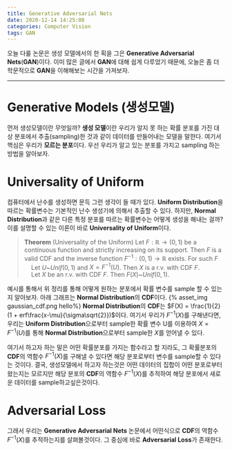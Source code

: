 ```yaml
---
title: Generative Adversarial Nets
date: 2020-12-14 14:25:08
categories: Computer Vision
tags: GAN
---
```


오늘 다룰 논문은 생성 모델에서의 한 획을 그은 **Generative Adversarial Nets**(**GAN**)이다. 이미 많은 글에서 **GAN**에 대해 쉽게 다루었기 때문에, 오늘은 좀 더 학문적으로 **GAN**을 이해해보는 시간을 가져보자.
<!--more-->

****

Generative Models (생성모델)
==
먼저 생성모델이란 무엇일까? **생성 모델**이란 우리가 알지 못 하는 확률 분포를 가진 대상 분포에서 추출(sampling)한 것과 같이 데이터를 만들어내는 모델을 말한다. 여기서 핵심은 우리가 **모르는 분포**이다. 우선 우리가 알고 있는 분포를 가지고 sampling 하는 방법을 알아보자.

Universality of Uniform
==
컴퓨터에서 난수를 생성하면 문득 그런 생각이 들 때가 있다. **Uniform Distribution**을 따르는 확률변수는 기본적인 난수 생성기에 의해서 추출할 수 있다. 하지만, **Normal Distribution**과 같은 다른 특정 분포를 따르는 확률변수는 어떻게 생성을 해내는 걸까? 이를 설명할 수 있는 이론이 바로 **Universality of Uniform**이다.

> **Theorem** (Universality of the Uniform) 
> Let $F : \mathbb{R} \to (0,1)$ be a continuous function and strictly increasing on its support. Then $F$ is a valid CDF and the inverse function $F^{-1}:(0,1) \to \mathbb{R}$ exists. For such $F$<br/>
> &nbsp;&nbsp;&nbsp;&nbsp;Let $U$~$Unif(0,1)$ and $X=F^{-1}(U)$. Then $X$ is a r.v. with CDF $F$. <br/>
> &nbsp;&nbsp;&nbsp;&nbsp;Let $X$ be an r.v. with CDF $F$. Then $F(X)$~$Unif(0,1)$. 

예시를 통해서 위 정리를 통해 어떻게 원하는 분포에서 확률 변수를 sample 할 수 있는지 알아보자. 아래 그래프는 **Normal Distribution**의 **CDF**이다.
{% asset_img gaussian_cdf.png hello%}
**Normal Distribution**의 **CDF**는 $F(X) = \frac{1}{2}(1 + erf\frac{x-\mu}{\sigma\sqrt{2}})$이다. 여기서 우리가 $F^{-1}(X)$를 구해낸다면, 우리는 **Uniform Distribution**으로부터 sample한 확률 변수 U를 이용하여
$X = F^{-1}(U)$를 통해 **Normal Distribution**으로부터 sample한 $X$를 얻어낼 수 있다.

여기서 하고자 하는 말은 어떤 확률분포를 가지는 함수라고 할 지라도, 그 확률분포의 **CDF**의 역함수 $F^{-1}(X)$를 구해낼 수 있다면 해당 분포로부터 변수를 sample할 수 있다는 것이다.
결국, 생성모델에서 하고자 하는것은 어떤 데이터의 집합이 어떤 분포로부터 왔는지는 모르지만 해당 분포의 **CDF**의 역함수 $F^{-1}(X)$를 추적하여 해당 분포에서 새로운 데이터를 sample하고싶은것이다.


Adversarial Loss
==
그래서 우리는 **Generative Adversarial Nets** 논문에서 어떤식으로 **CDF**의 역함수 $F^{-1}(X)$를 추적하는지를 살펴볼것이다. 그 중심에 바로 **Adversarial Loss**가 존재한다.